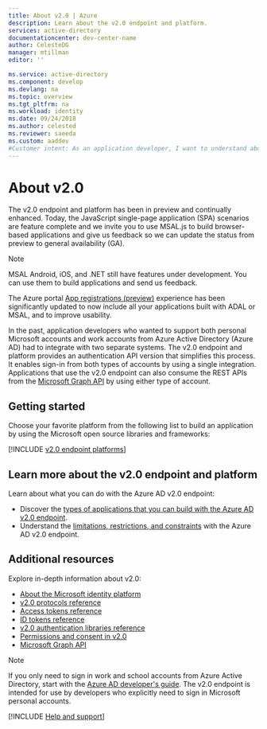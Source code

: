 ```yaml
---
title: About v2.0 | Azure
description: Learn about the v2.0 endpoint and platform.
services: active-directory
documentationcenter: dev-center-name
author: CelesteDG
manager: mtillman
editor: ''

ms.service: active-directory
ms.component: develop
ms.devlang: na
ms.topic: overview
ms.tgt_pltfrm: na
ms.workload: identity
ms.date: 09/24/2018
ms.author: celested
ms.reviewer: saeeda
ms.custom: aaddev
#Customer intent: As an application developer, I want to understand about the v2.0 endpoint and platform so I can decide if this platform meets my application development needs and requirements.
---
```


# About v2.0

The v2.0 endpoint and platform has been in preview and continually enhanced. Today, the JavaScript single-page application (SPA) scenarios are feature complete and we invite you to use MSAL.js to build browser-based applications and give us feedback so we can update the status from preview to general availability (GA).

> [!NOTE]
> MSAL Android, iOS, and .NET still have features under development. You can use them to build applications and send us feedback.

The Azure portal [App registrations (preview)](quickstart-register-app.md) experience has been significantly updated to now include all your applications built with ADAL or MSAL, and to improve usability.

In the past, application developers who wanted to support both personal Microsoft accounts and work accounts from Azure Active Directory (Azure AD) had to integrate with two separate systems. The v2.0 endpoint and platform provides an authentication API version that simplifies this process. It enables sign-in from both types of accounts by using a single integration. Applications that use the v2.0 endpoint can also consume the REST APIs from the [Microsoft Graph API](https://developer.microsoft.com/graph) by using either type of account.

## Getting started

Choose your favorite platform from the following list to build an application by using the Microsoft open source libraries and frameworks:

[!INCLUDE [v2.0 endpoint platforms](../../../includes/active-directory-v2-quickstart-table.md)]

## Learn more about the v2.0 endpoint and platform

Learn about what you can do with the Azure AD v2.0 endpoint:

* Discover the [types of applications that you can build with the Azure AD v2.0 endpoint](v2-app-types.md).
* Understand the [limitations, restrictions, and constraints](active-directory-v2-limitations.md) with the Azure AD v2.0 endpoint.

## Additional resources

Explore in-depth information about v2.0:

* [About the Microsoft identity platform](about-microsoft-identity-platform.md)
* [v2.0 protocols reference](active-directory-v2-protocols.md)
* [Access tokens reference](access-tokens.md)
* [ID tokens reference](id-tokens.md)
* [v2.0 authentication libraries reference](reference-v2-libraries.md)
* [Permissions and consent in v2.0](v2-permissions-and-consent.md)
* [Microsoft Graph API](https://developer.microsoft.com/graph)

> [!NOTE]
> If you only need to sign in work and school accounts from Azure Active Directory, start with the [Azure AD developer's guide](v1-overview.md). The v2.0 endpoint is intended for use by developers who explicitly need to sign in Microsoft personal accounts.

[!INCLUDE [Help and support](../../../includes/active-directory-develop-help-support-include.md)]
